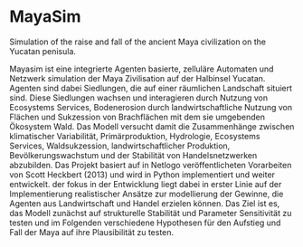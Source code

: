 # MayaSim
Simulation of the raise and fall of the ancient Maya civilization on the Yucatan penisula.

Mayasim ist eine integrierte Agenten basierte, zelluläre Automaten und Netzwerk simulation der Maya Zivilisation auf der Halbinsel Yucatan. Agenten sind dabei Siedlungen, die auf einer räumlichen Landschaft situiert sind. Diese Siedlungen wachsen und interagieren durch Nutzung von Ecosystems Services, Bodenerosion durch landwirtschaftliche Nutzung von Flächen und Sukzession von Brachflächen mit dem sie umgebenden Ökosystem Wald. Das Modell versucht damit die Zusammenhänge zwischen klimatischer Variabilität, Primärproduktion, Hydrologie, Ecosystems Services, Waldsukzession, landwirtschaftlicher Produktion, Bevölkerungswachstum und der Stabilität von Handelsnetzwerken abzubilden. Das Projekt basiert auf in Netlogo veröffentlicheten Vorarbeiten von Scott Heckbert (2013) und wird in Python implementiert und weiter entwickelt. der fokus in der Entwicklung liegt dabei in erster Linie auf der Implementierung realistischer Ansätze zur modellierung der Gewinne, die Agenten aus Landwirtschaft und Handel erzielen können. Das Ziel ist es, das Modell zunächst auf strukturelle Stabilität und Parameter Sensitivität zu testen und im Folgenden verschiedene Hypothesen für den Aufstieg und Fall der Maya auf ihre Plausibilität zu testen.
